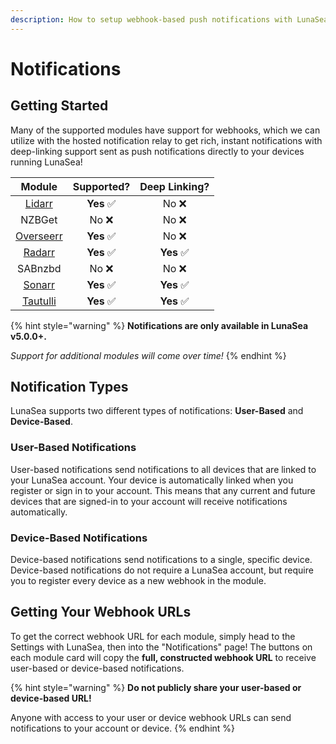 ```yaml
---
description: How to setup webhook-based push notifications with LunaSea
---
```


# Notifications

## Getting Started

Many of the supported modules have support for webhooks, which we can utilize with the hosted notification relay to get rich, instant notifications with deep-linking support sent as push notifications directly to your devices running LunaSea!

| Module | Supported? | Deep Linking? |
| :---: | :---: | :---: |
| [Lidarr](lidarr.md) | **Yes**  ✅ |  No  ❌ |
| NZBGet |  No  ❌ |  No  ❌ |
| [Overseerr](overseerr.md) | **Yes**  ✅ | No  ❌ |
| [Radarr](radarr.md) | **Yes**  ✅ | **Yes**  ✅ |
| SABnzbd |  No  ❌ | No  ❌ |
| [Sonarr](sonarr.md) | **Yes**  ✅ | **Yes**  ✅ |
| [Tautulli](tautulli.md) | **Yes**  ✅ | **Yes**  ✅ |

{% hint style="warning" %}
**Notifications are only available in LunaSea v5.0.0+.**

_Support for additional modules will come over time!_
{% endhint %}

## Notification Types

LunaSea supports two different types of notifications: **User-Based** and **Device-Based**.

### User-Based Notifications

User-based notifications send notifications to all devices that are linked to your LunaSea account. Your device is automatically linked when you register or sign in to your account. This means that any current and future devices that are signed-in to your account will receive notifications automatically.

### Device-Based Notifications

Device-based notifications send notifications to a single, specific device. Device-based notifications do not require a LunaSea account, but require you to register every device as a new webhook in the module.

## Getting Your Webhook URLs

To get the correct webhook URL for each module, simply head to the Settings with LunaSea, then into the "Notifications" page! The buttons on each module card will copy the **full, constructed webhook URL** to receive user-based or device-based notifications.

{% hint style="warning" %}
**Do not publicly share your user-based or device-based URL!**

Anyone with access to your user or device webhook URLs can send notifications to your account or device.
{% endhint %}

